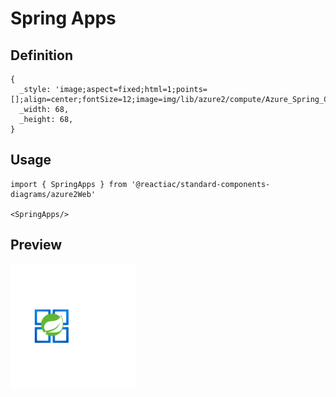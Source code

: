 # Spring Apps

## Definition

```
{
  _style: 'image;aspect=fixed;html=1;points=[];align=center;fontSize=12;image=img/lib/azure2/compute/Azure_Spring_Cloud.svg;strokeColor=none;',
  _width: 68,
  _height: 68,
}
```

## Usage

```
import { SpringApps } from '@reactiac/standard-components-diagrams/azure2Web'

<SpringApps/>
```

## Preview

<img src="./spring-apps.png" width="200"/>
